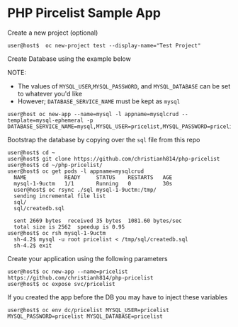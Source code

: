 # PHP Pircelist Sample App

Create a new project (optional)
```
user@host$  oc new-project test --display-name="Test Project"
```

Create Database using the example below 

NOTE: 
  * The values of `MYSQL_USER`,`MYSQL_PASSWORD`, and `MYSQL_DATABASE` can be set to whatever you'd like
  * However; `DATABASE_SERVICE_NAME` must be kept as `mysql`

```
user@host oc new-app --name=mysql -l appname=mysqlcrud --template=mysql-ephemeral -p DATABASE_SERVICE_NAME=mysql,MYSQL_USER=pricelist,MYSQL_PASSWORD=pricelist,MYSQL_DATABASE=pricelist
```

Bootstrap the database by copying over the `sql` file from this repo
```
user@host$ cd ~
user@host$ git clone https://github.com/christianh814/php-pricelist
user@host$ cd ~/php-pricelist/
user@host$ oc get pods -l appname=mysqlcrud
  NAME            READY     STATUS    RESTARTS   AGE
  mysql-1-9uctm   1/1       Running   0          30s
  user@host$ oc rsync ./sql mysql-1-9uctm:/tmp/
  sending incremental file list
  sql/
  sql/createdb.sql

  sent 2669 bytes  received 35 bytes  1081.60 bytes/sec
  total size is 2562  speedup is 0.95 
user@host$ oc rsh mysql-1-9uctm 
  sh-4.2$ mysql -u root pricelist < /tmp/sql/createdb.sql 
  sh-4.2$ exit
```

Create your application using the following parameters
```
user@host$ oc new-app --name=pricelist https://github.com/christianh814/php-pricelist
user@host$ oc expose svc/pricelist
```

If you created the app before the DB you may have to inject these variables
```
user@host$ oc env dc/pricelist MYSQL_USER=pricelist MYSQL_PASSWORD=pricelist MYSQL_DATABASE=pricelist
```
